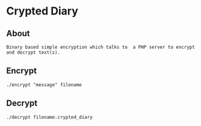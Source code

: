 # Crypted Diary
## About
```Binary based simple encryption which talks to  a PHP server to encrypt and decrypt text(s).```
## Encrypt
```./encrypt "message" filename```
## Decrypt 
```./decrypt filename.crypted_diary```

